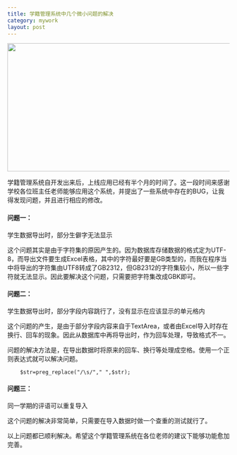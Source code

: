 ```yaml
---
title: 学籍管理系统中几个微小问题的解决
category: mywork
layout: post
---
```


<img src='http://cloudpen-image.u.qiniudn.com/xjtl.png' width=530px height=290px />

学籍管理系统自开发出来后，上线应用已经有半个月的时间了。这一段时间来感谢学校各位班主任老师能够应用这个系统，并提出了一些系统中存在的BUG，让我得发现问题，并且进行相应的修改。

#### 问题一：

学生数据导出时，部分生僻字无法显示

这个问题其实是由于字符集的原因产生的。因为数据库存储数据的格式定为UTF-8，而导出文件要生成Excel表格，其中的字符最好要是GB类型的，而我在程序当中将导出的字符集由UTF8转成了GB2312，但GB2312的字符集较小，所以一些字符就无法显示。因此要解决这个问题，只需要把字符集改成GBK即可。

#### 问题二：

学生数据导出时，部分字段内容跳行了，没有显示在应该显示的单元格内

这个问题的产生，是由于部分字段内容来自于TextArea，或者由Excel导入时存在换行、回车的现象。因此从数据库中再将导出时，作为回车处理，导致格式不一。

问题的解决方法是，在导出数据时将原来的回车、换行等处理成空格。使用一个正则表达式就可以解决问题。

        $str=preg_replace("/\s/"," ",$str); 

#### 问题三：

同一学期的评语可以重复导入

这个问题的解决非常简单，只需要在导入数据时做一个查重的测试就行了。

以上问题都已顺利解决。希望这个学籍管理系统在各位老师的建议下能够功能愈加完善。